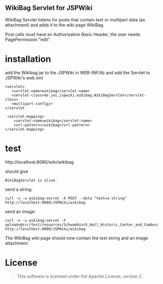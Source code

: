## WikiBag Servlet for JSPWiki

WikiBag Servlet listens for posts that contain text or multipart data (as attachment) and adds it to the wiki page WikiBag. 

Post calls must have an Authorization Basic Header, the user needs PagePermission "edit".

# installation

add the Wikibag jar to the JSPWiki in WEB-INF/lib and add the Servlet to JSPWiki's web.xml

    <servlet>
       <servlet-name>wikibag</servlet-name>
       <servlet-class>de.jwi.jspwiki.wikibag.WikiBagServlet</servlet-class>
	   <multipart-config/>		
    </servlet
    
     <servlet-mapping>
        <servlet-name>wikibag</servlet-name>
		<url-pattern>/wikibag</url-pattern>
    </servlet-mapping>
	
# test

http://localhost:8080/wiki/wikibag

should give

    WikiBagServlet is alive.

send a string:

    curl -v -u wikibag:secret -X POST --data "text=a string" http://localhost:8080/JSPWiki/wikibag

send an image:

    curl -v -u wikibag:secret -F upload=@src/test/resources/Schwaebisch_Hall_Historic_Center_and_Comburg.jpg http://localhost:8080/JSPWiki/wikibag 

The WikiBag wiki page should now contain the text string and an image attachment.


# License

> This software is licensed under the Apache License, version 2.
 
	